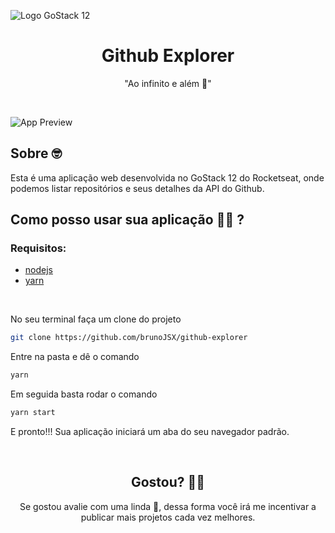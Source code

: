 ![Logo GoStack 12](https://i.imgur.com/UuhPCqe.png)

<h1 align="center">
  Github Explorer
</h1>

<div align="center">
 "Ao infinito e além 🚀"
</div>

&nbsp;

![App Preview](https://i.imgur.com/VMU28JY.gif)

## Sobre 🤓

Esta é uma aplicação web desenvolvida no GoStack 12 do Rocketseat, onde podemos listar repositórios e seus detalhes da API do Github.

## Como posso usar sua aplicação 🔧🆙 ?

### Requisitos:

- [nodejs](https://nodejs.org/en/)
- [yarn](https://yarnpkg.com/)

&nbsp;

No seu terminal faça um clone do projeto

```bash
git clone https://github.com/brunoJSX/github-explorer
```

Entre na pasta e dê o comando

```bash
yarn
```

Em seguida basta rodar o comando

```bash
yarn start
```

E pronto!!! Sua aplicação iniciará um aba do seu navegador padrão.

&nbsp;

<h2 align="center">
 Gostou? 🥳🚀
</h2>

<div align="center">
 Se gostou avalie com uma linda 🌟, dessa forma você irá me incentivar a publicar mais projetos cada vez melhores.
</div>
